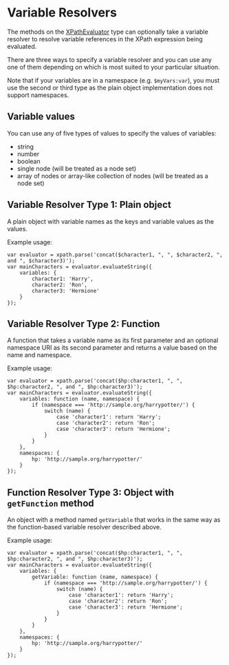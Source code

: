 # Variable Resolvers

The methods on the [XPathEvaluator](#) type can optionally take a variable resolver to resolve 
variable references in the XPath expression being evaluated.

There are three ways to specify a variable resolver and you can use any one of them depending on which is 
most suited to your particular situation.

Note that if your variables are in a namespace (e.g. `$myVars:var`), you must use the second or third 
type as the plain object implementation does not support namespaces.

## Variable values

You can use any of five types of values to specify the values of variables:

- string
- number
- boolean
- single node (will be treated as a node set)
- array of nodes or array-like collection of nodes (will be treated as a node set)

## Variable Resolver Type 1: Plain object

A plain object with variable names as the keys and variable values as the values.

Example usage:

````
var evaluator = xpath.parse('concat($character1, ", ", $character2, ", and ", $character3)');
var mainCharacters = evaluator.evaluateString({
	variables: {
		character1: 'Harry',
        character2: 'Ron',
        character3: 'Hermione'
	}
});
````

## Variable Resolver Type 2: Function

A function that takes a variable name as its first parameter and an optional namespace URI as its second parameter 
and returns a value based on the name and namespace.

Example usage:

````
var evaluator = xpath.parse('concat($hp:character1, ", ", $hp:character2, ", and ", $hp:character3)');
var mainCharacters = evaluator.evaluateString({
	variables: function (name, namespace) {
        if (namespace === 'http://sample.org/harrypotter/') {
            switch (name) {
                case 'character1': return 'Harry';
                case 'character2': return 'Ron';
                case 'character3': return 'Hermione';
            }
        }
	},
    namespaces: {
        hp: 'http://sample.org/harrypotter/'
    }
});
````

## Function Resolver Type 3: Object with `getFunction` method

An object with a method named `getVariable` that works in the same way as the function-based variable resolver 
described above.

Example usage:

````
var evaluator = xpath.parse('concat($hp:character1, ", ", $hp:character2, ", and ", $hp:character3)');
var mainCharacters = evaluator.evaluateString({
	variables: {
        getVariable: function (name, namespace) {
            if (namespace === 'http://sample.org/harrypotter/') {
                switch (name) {
                    case 'character1': return 'Harry';
                    case 'character2': return 'Ron';
                    case 'character3': return 'Hermione';
                }
            }
	    }
    },
    namespaces: {
        hp: 'http://sample.org/harrypotter/'
    }
});
````
